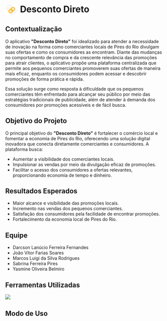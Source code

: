 <h1>
	<img width="40px" align="center" src="https://github.com/joaov12/DescontoDiretoAPI/blob/main/LogoDD.png"> Desconto Direto
</h1>


## Contextualização
O aplicativo **"Desconto Direto"** foi idealizado para atender a necessidade de inovação na forma como comerciantes locais de Pires do Rio divulgam suas ofertas e como os consumidores as encontram. Diante das mudanças no comportamento de compra e da crescente relevância das promoções para atrair clientes, o aplicativo propõe uma plataforma centralizada que permite aos pequenos comerciantes promoverem suas ofertas de maneira mais eficaz, enquanto os consumidores podem acessar e descobrir promoções de forma prática e rápida.

Essa solução surge como resposta à dificuldade que os pequenos comerciantes têm enfrentado para alcançar seu público por meio das estratégias tradicionais de publicidade, além de atender à demanda dos consumidores por promoções acessíveis e de fácil busca. 

## Objetivo do Projeto
O principal objetivo do **"Desconto Direto"** é fortalecer o comércio local e fomentar a economia de Pires do Rio, oferecendo uma solução digital inovadora que conecta diretamente comerciantes e consumidores. A plataforma busca:
- Aumentar a visibilidade dos comerciantes locais.
- Impulsionar as vendas por meio da divulgação eficaz de promoções.
- Facilitar o acesso dos consumidores a ofertas relevantes, proporcionando economia de tempo e dinheiro.

## Resultados Esperados
- Maior alcance e visibilidade das promoções locais.
- Incremento nas vendas dos pequenos comerciantes.
- Satisfação dos consumidores pela facilidade de encontrar promoções.
- Fortalecimento da economia local de Pires do Rio.

## Equipe
- Darcson Lanúcio Ferreira Fernandes
- João Vitor Farias Soares 
- Marcos Luigi da Silva Rodrigues 
- Sabrina Ferreira Pires
- Yasmine Oliveira Belmiro 

## Ferramentas Utilizadas

<p>
  <a href="https://skillicons.dev">
    <img src="https://skillicons.dev/icons?i=vscode,git,github,vite,react,notion" />
  </a>
</p>

## Modo de Uso
